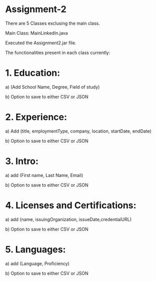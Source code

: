 # Assignment-2

There are 5 Classes exclusing the main class.

Main Class: MainLinkedIn.java

Executed the Assignment2.jar file.

The functionalities present in each class currently:
# 1. Education: 
a) (Add School Name, Degree, Field of study)

b) Option to save to either CSV or JSON
# 2. Experience:
a) Add (title, employmentType,  company,  location,  startDate,  endDate)

b) Option to save to either CSV or JSON

# 3. Intro:
a) add (First name, Last Name, Email)

b) Option to save to either CSV or JSON

# 4. Licenses and Certifications:
a) add (name, issuingOrganization, issueDate,credentialURL)

b) Option to save to either CSV or JSON

# 5. Languages:
a) add (Language, Proficiency)

b) Option to save to either CSV or JSON
